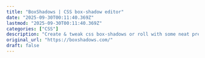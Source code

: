 ```yaml
---
title: "BoxShadows | CSS box-shadow editor"
date: "2025-09-30T00:11:40.369Z"
lastmod: "2025-09-30T00:11:40.369Z"
categories: ["CSS"]
description: "Create & tweak css box-shadows or roll with some neat presets! ⚡️"
original_url: "https://boxshadows.com/"
draft: false
---
```

